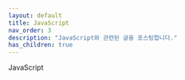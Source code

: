 ```yaml
---
layout: default
title: JavaScript
nav_order: 3
description: "JavaScript와 관련된 글을 포스팅합니다."
has_children: true
---
```

JavaScript